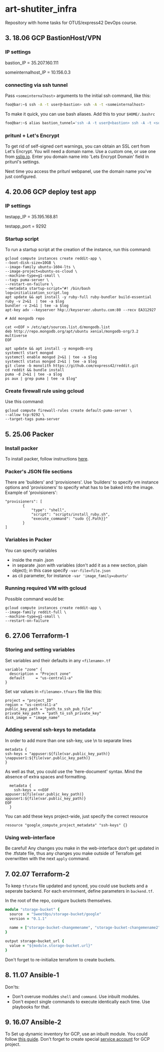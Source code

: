 # art-shutiter_infra

Repository with home tasks for OTUS/express42 DevOps course.

## 3. 18.06 GCP BastionHost/VPN

### IP settings

bastion_IP = 35.207.160.111 

someinternalhost_IP = 10.156.0.3

### connecting via ssh tunnel

Pass `<someinternalhost>` arguments to the initial ssh command, like this:

```bash
foo@bar:~$ ssh -A -t user@<bastion> ssh -A -t <someinternalhost>
```

To make it quick, you can use bash aliases. Add this to your `$HOME/.bashrc`

```bash
foo@bar:~$ alias bastion_tunnel='ssh -A -t user@<bastion> ssh -A -t <someinternalhost>'
```

### pritunl + Let's Encrypt

To get rid of self-signed cert warnings, you can obtain an SSL cert from Let's Encrypt.
You will need a domain name. Use a custom one, or use one from [sslip.io](https://sslip.io/).
Enter you domain name into 'Lets Encrypt Domain' field in pritunl's settings.

Next time you access the pritunl webpanel, use the domain name you've just configured.

## 4. 20.06 GCP deploy test app

### IP settings

testapp_IP = 35.195.168.81

testapp_port = 9292

### Startup script

To run a startup script at the creation of the instance, run this command:

```shell
gcloud compute instances create reddit-app \
--boot-disk-size=10GB \
--image-family ubuntu-1604-lts \
--image-project=ubuntu-os-cloud \
--machine-type=g1-small \
--tags puma-server \
--restart-on-failure \
--metadata startup-script="#! /bin/bash
log=initialization_script.log
apt update && apt install -y ruby-full ruby-bundler build-essential
ruby -v 2>&1  | tee -a $log
bundler -v 2>&1 | tee -a $log
apt-key adv --keyserver hkp://keyserver.ubuntu.com:80 --recv EA312927

# Add mongodb repo

cat <<EOF > /etc/apt/sources.list.d/mongodb.list
deb http://repo.mongodb.org/apt/ubuntu xenial/mongodb-org/3.2 multiverse
EOF

apt update && apt install -y mongodb-org
systemctl start mongod
systemctl enable mongod 2>&1 | tee -a $log
systemctl status mongod 2>&1 | tee -a $log
git clone -b monolith https://github.com/express42/reddit.git
cd reddit && bundle install
puma -d 2>&1 | tee -a $log
ps aux | grep puma | tee -a $log"
```

### Create firewall rule using gcloud

Use this command:

```shell
gcloud compute firewall-rules create default-puma-server \
--allow tcp:9292 \
--target-tags puma-server
```

## 5. 25.06 Packer

### Install packer

To install packer, follow instructions [here](https://www.packer.io/intro/getting-started/install.html#precompiled-binaries).

### Packer's JSON file sections

There are 'builders' and 'provisioners'. Use 'builders' to specify vm instance options and 'provisioners' to specify what has to be baked into the image. Example of 'provisioners':

```
"provisioners": [
        {
            "type": "shell",
            "script": "scripts/install_ruby.sh",
            "execute_command": "sudo {{.Path}}"
        }
]
```

### Variables in Packer

You can specify variables
- inside the main .json
- in separate .json with variables (don't add it as a new section, plain object); in this case specify `-var-file=file.json`
- as cli parameter, for instance `-var 'image_family=ubuntu'`

### Running required VM with gcloud

Possible command would be:

```shell
gcloud compute instances create reddit-app \
--image-family reddit-full \
--machine-type=g1-small \
--restart-on-failure
```

## 6. 27.06 Terraform-1

### Storing and setting variables

Set variables and their defaults in any `<filename>.tf`

```
variable "zone" {
  description = "Project zone"
  default     = "us-central1-a"
}
```

Set var values in `<filename>.tfvars` file like this:

```
project = "project_ID"
region = "us-central1-a"
public_key_path = "path_to_ssh_pub_file"
private_key_path = "path_to_ssh_private_key"
disk_image = "image_name"
```

### Adding several ssh-keys to metadata

In order to add more than one ssh-key, use \n to separate lines

```
metadata {
ssh-keys = "appuser:${file(var.public_key_path)} \nappuser1:${file(var.public_key_path)}
}
```

As well as that, you could use the 'here-document' syntax. Mind the absence of extra spaces and formatting.

```
  metadata {
    ssh-keys = <<EOF
appuser:${file(var.public_key_path)}
appuser1:${file(var.public_key_path)}
EOF
  }
```

You can add these keys project-wide, just specify the correct resource

```
resource "google_compute_project_metadata" "ssh-keys" {}
```

### Using web-interface

Be careful! Any changes you make in the web-interface don't get updated in the .tfstate file, thus any changes you make outside of Terrafom get overwritten with the next `apply` command.

## 7. 02.07 Terraform-2

To keep `tfstate` file updated and synced, you could use buckets and a seperate backend. 
For each envirnment, define parameters in `backend.tf`.

In the root of the repo, conigure buckets themselves.

```ruby
module "storage-bucket" {
  source  = "SweetOps/storage-bucket/google"
  version = "0.1.1"
  
  name = ["storage-bucket-changemename", "storage-bucket-changemename2"]
}

output storage-bucket_url {
  value = "${module.storage-bucket.url}"
}
```

Don't forget to re-initialize terraform to create buckets.

## 8. 11.07 Ansible-1

Don'ts:
- Don't overuse modules `shell` and `command`. Use inbuilt modules.
- Don't expect single commands to execute identically each time. Use playbooks for that.

## 9. 16.07 Ansible-2

To Set up dynamic inventory for GCP, use an inbuilt module. You could follow [this guide](https://docs.ansible.com/ansible/latest/scenario_guides/guide_gce.html). Don't forget to create special [service account](https://cloud.google.com/compute/docs/access/create-enable-service-accounts-for-instances#using) for GCP project.
